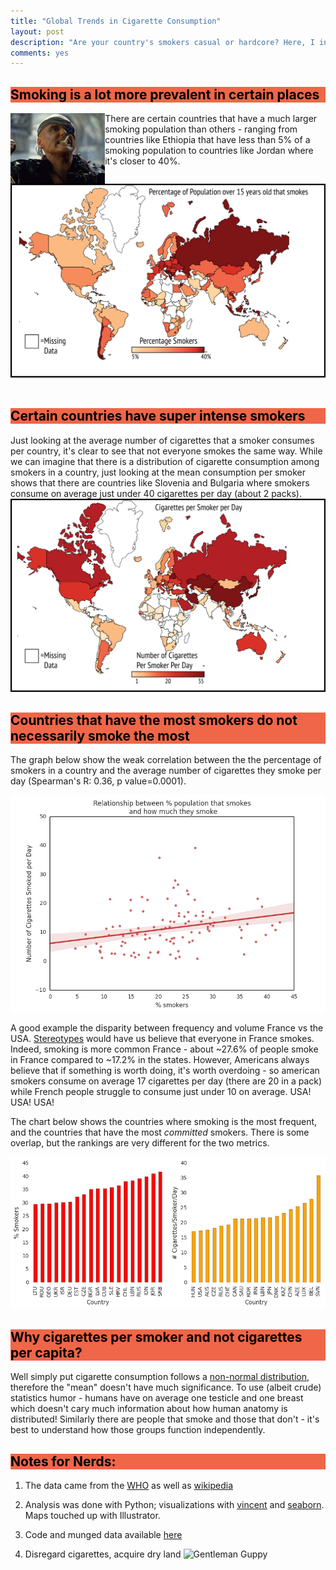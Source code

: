 ```yaml
---
title: "Global Trends in Cigarette Consumption"
layout: post
description: "Are your country's smokers casual or hardcore? Here, I investigate the differences in prevalence of smoking and how many cigarettes those smokers consume among different nations."
comments: yes
---
```



<style>
  h1,h2,h3,head,title {

    font-color: black;
    color: black;
    background-color: #EF6648;
  }
  <!-- header{
    background-color: #d3d3d3;
  } -->

</style>

## Smoking is a lot more prevalent in certain places



<img src="/res/blog_3/smoker.jpg" align="left" width="30%" >

There are certain countries that have a much larger smoking population than others - ranging from countries like Ethiopia that have less than 5% of a smoking population to countries like Jordan where it's closer to 40%.
<!-- <div class="full zoomable"><img src="/res/blog_3/Percentage_smokers.PNG"></div> -->
<!-- ![Percentage Smokers](/res/blog_3/Percentage_smokers.PNG) -->
<a href="/res/blog_3/Percentage_smokers.png">
<img src="/res/blog_3/Percentage_smokers.png">
</a>﻿

## Certain countries have super intense smokers

Just looking at the average number of cigarettes that a smoker consumes per country, it's clear to see that not everyone smokes the same way. While we can imagine that there is a distribution of cigarette consumption among smokers in a country, just looking at the mean consumption per smoker shows that there are countries like Slovenia and Bulgaria where smokers consume on average just under 40 cigarettes per day (about 2 packs).
![Cigarettes per Smoker](/res/blog_3/cigarettes_per_smoker.png)



## Countries that have the most smokers do not necessarily smoke the most

The graph below show the weak correlation between the the percentage of smokers in a country and the average number of cigarettes they smoke per day (Spearman's R: 0.36, p value=0.0001).

![Relationship](/res/blog_3/comparison.png)

A good example the disparity between frequency and volume France vs the USA. [Stereotypes](/res/blog_3/letired.png) would have us believe that everyone in France smokes. Indeed, smoking is more common France - about ~27.6% of people smoke in France compared to ~17.2% in the states. However, Americans always believe that if something is worth doing, it's worth overdoing - so american smokers consume on average 17 cigarettes per day (there are 20 in a pack) while French people struggle to consume just under 10 on average. USA! USA! USA!



The chart below shows the countries where smoking is the most frequent, and the countries that have the most *committed* smokers. There is some overlap, but the rankings are very different for the two metrics.

![Top Countries](/res/blog_3/cig_subplots.png)

## Why cigarettes per smoker and not cigarettes per capita?

Well simply put cigarette consumption follows a [non-normal distribution](https://en.wikipedia.org/wiki/Multimodal_distribution), therefore the "mean" doesn't have much significance. To use (albeit crude) statistics humor - humans have on average one testicle and one breast which doesn't cary much information about how human anatomy is distributed! Similarly there are people that smoke and those that don't - it's best to understand how those groups function independently.

## Notes for Nerds:

1. The data came from the [WHO](http://apps.who.int/gho/data/node.sdg.3-a-viz?lang=en) as well as [wikipedia](https://en.wikipedia.org/wiki/List_of_countries_by_cigarette_consumption_per_capita)

2. Analysis was done with Python; visualizations with [vincent](http://vincent.readthedocs.io/en/latest/) and [seaborn](http://stanford.edu/~mwaskom/software/seaborn/). Maps touched up with Illustrator.

3. Code and munged data available [here](https://github.com/NicholasARossi/Global-Smoking-Analysis/tree/master)

4. Disregard cigarettes, acquire dry land
![Gentleman Guppy](/res/blog_3/the_gentleman_guppy.gif)

